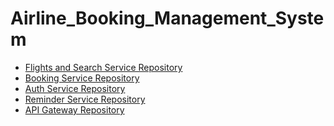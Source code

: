# Airline_Booking_Management_System

- [Flights and Search Service Repository]([link-to-flights-and-search-repo](https://github.com/AmolDhawle/FlightsAndSearch))
- [Booking Service Repository]([link-to-booking-repo](https://github.com/AmolDhawle/AirTicketBookingService))
- [Auth Service Repository]([link-to-auth-repo](https://github.com/AmolDhawle/Auth_Service))
- [Reminder Service Repository]([link-to-reminder-repo](https://github.com/AmolDhawle/ReminderService))
- [API Gateway Repository]([link-to-api-gateway-repo](https://github.com/AmolDhawle/API_Gateway))
